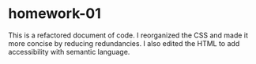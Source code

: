 # homework-01
<!-- Description -->
This is a refactored document of code. I reorganized the CSS and made it more concise by reducing redundancies. I also edited the HTML to add accessibility with semantic language. 
<!-- Deployed site link -->
